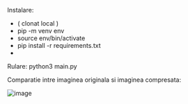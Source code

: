 
Instalare:

* ( clonat local )
* pip -m venv env
* source env/bin/activate
* pip install -r requirements.txt
*

Rulare:
python3 main.py



Comparatie intre imaginea originala si imaginea compresata:


![image](https://user-images.githubusercontent.com/96659100/236047080-9ff2df45-004b-4555-820a-36eb535cc13f.png)
